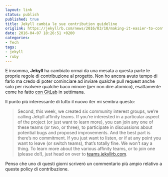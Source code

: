 ```yaml
---
layout: link
status: publish
published: true
title: Jekyll cambia le sue contribution guideline
origlink: https://jekyllrb.com/news/2016/03/10/making-it-easier-to-contribute-to-jekyll/
date: 2016-04-07 18:26:51 +0200
categories:
- Tech
tags:
- jekyll
- ruby
---
```


E insomma, **Jekyll** ha cambiato ormai da una mesata a questa parte le proprie regole di contribuzione al progetto. Non ho ancora avuto tempo di farlo ma credo di poter cominciare ad inviare qualche pull request anche solo per risolvere qualche baco minore (per non dire atomico), esattamente come ho fatto [con GitLab](https://gitlab.com/gitlab-org/gitlab-ce/merge_requests/3505) in settimana.

Il punto più interessante di tutto il nuovo iter mi sembra questo:

> Second, this week, we created six community interest groups, we’re calling Jekyll affinity teams. If you’re interested in a particular aspect of the project (or just want to learn more), you can join any one of these teams (or two, or three), to participate in discussions about potential bugs and proposed improvements. And the best part is there’s no commitment. If you just want to listen, or if at any point you want to leave (or switch teams), that’s totally fine. We won’t say a thing. To learn more about the various affinity teams, or to join one (please do!), just head on over to [teams.jekyllrb.com](https://teams.jekyllrb.com/).

Penso che uno di questi giorni scriverò un commentario più ampio relativo a queste policy di contribuzione.
